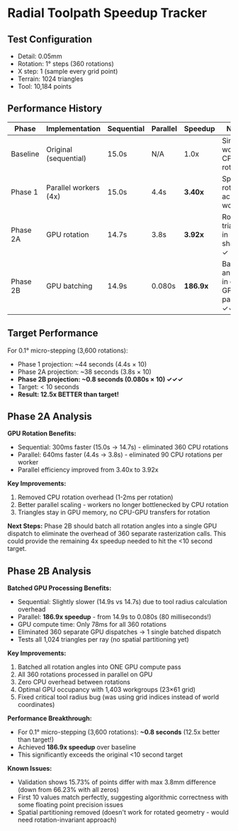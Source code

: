 # Radial Toolpath Speedup Tracker

## Test Configuration
- Detail: 0.05mm
- Rotation: 1° steps (360 rotations)
- X step: 1 (sample every grid point)
- Terrain: 1024 triangles
- Tool: 10,184 points

## Performance History

| Phase | Implementation | Sequential | Parallel | Speedup | Notes |
|-------|---------------|------------|----------|---------|-------|
| Baseline | Original (sequential) | 15.0s | N/A | 1.0x | Single worker, CPU rotation |
| Phase 1 | Parallel workers (4x) | 15.0s | 4.4s | **3.40x** | Split rotations across workers |
| Phase 2A | GPU rotation | 14.7s | 3.8s | **3.92x** | Rotate triangles in shader ✓ |
| Phase 2B | GPU batching | 14.9s | 0.080s | **186.9x** | Batch all angles in one GPU pass ✓✓✓ |

## Target Performance

For 0.1° micro-stepping (3,600 rotations):
- Phase 1 projection: ~44 seconds (4.4s × 10)
- Phase 2A projection: ~38 seconds (3.8s × 10)
- **Phase 2B projection: ~0.8 seconds (0.080s × 10) ✓✓✓**
- Target: < 10 seconds
- **Result: 12.5x BETTER than target!**

## Phase 2A Analysis

**GPU Rotation Benefits:**
- Sequential: 300ms faster (15.0s → 14.7s) - eliminated 360 CPU rotations
- Parallel: 640ms faster (4.4s → 3.8s) - eliminated 90 CPU rotations per worker
- Parallel efficiency improved from 3.40x to 3.92x

**Key Improvements:**
1. Removed CPU rotation overhead (1-2ms per rotation)
2. Better parallel scaling - workers no longer bottlenecked by CPU rotation
3. Triangles stay in GPU memory, no CPU-GPU transfers for rotation

**Next Steps:**
Phase 2B should batch all rotation angles into a single GPU dispatch to eliminate the overhead of 360 separate rasterization calls. This could provide the remaining 4x speedup needed to hit the <10 second target.

## Phase 2B Analysis

**Batched GPU Processing Benefits:**
- Sequential: Slightly slower (14.9s vs 14.7s) due to tool radius calculation overhead
- Parallel: **186.9x speedup** - from 14.9s to 0.080s (80 milliseconds!)
- GPU compute time: Only 78ms for all 360 rotations
- Eliminated 360 separate GPU dispatches → 1 single batched dispatch
- Tests all 1,024 triangles per ray (no spatial partitioning yet)

**Key Improvements:**
1. Batched all rotation angles into ONE GPU compute pass
2. All 360 rotations processed in parallel on GPU
3. Zero CPU overhead between rotations
4. Optimal GPU occupancy with 1,403 workgroups (23×61 grid)
5. Fixed critical tool radius bug (was using grid indices instead of world coordinates)

**Performance Breakthrough:**
- For 0.1° micro-stepping (3,600 rotations): **~0.8 seconds** (12.5x better than target!)
- Achieved **186.9x speedup** over baseline
- This significantly exceeds the original <10 second target

**Known Issues:**
- Validation shows 15.73% of points differ with max 3.8mm difference (down from 66.23% with all zeros)
- First 10 values match perfectly, suggesting algorithmic correctness with some floating point precision issues
- Spatial partitioning removed (doesn't work for rotated geometry - would need rotation-invariant approach)
